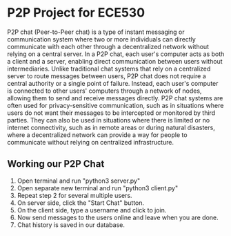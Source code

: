 # P2P Project for ECE530

P2P chat (Peer-to-Peer chat) is a type of instant messaging or communication system where two or more individuals can directly communicate with 
each other through a decentralized network without relying on a central server. In a P2P chat, each user's computer acts as both a client and a 
server, enabling direct communication between users without intermediaries.
Unlike traditional chat systems that rely on a centralized server to route messages between users, P2P chat does not require a central authority 
or a single point of failure. Instead, each user's computer is connected to other users' computers through a network of nodes, allowing them to 
send and receive messages directly.
P2P chat systems are often used for privacy-sensitive communication, such as in situations where users do not want their messages to be 
intercepted or monitored by third parties. They can also be used in situations where there is limited or no internet connectivity, such as in 
remote areas or during natural disasters, where a decentralized network can provide a way for people to communicate without relying on centralized 
infrastructure.

## Working our P2P Chat
1. Open terminal and run "python3 server.py"
2. Open separate new terminal and run "python3 client.py"
3. Repeat step 2 for several multiple users.
4. On server side, click the "Start Chat" button.
5. On the client side, type a username and click to join.
6. Now send messages to the users online and leave when you are done.
7. Chat history is saved in our database.

